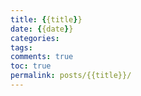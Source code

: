 ```yaml
---
title: {{title}}
date: {{date}}
categories:
tags:
comments: true
toc: true
permalink: posts/{{title}}/
---
```


<!-- more -->
